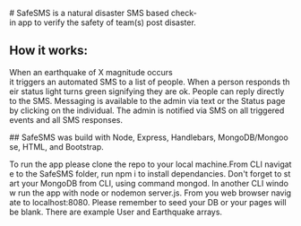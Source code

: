 # SafeSMS is a natural disaster SMS based check-in app to verify the safety of team(s) post disaster. 

## How it works:
When an earthquake of X magnitude occurs it triggers an automated SMS to a list of people. When a person responds their status light turns green signifying they are ok. People can reply directly to the SMS. Messaging is available to the admin via text or the Status page by clicking on the individual. The admin is notified via SMS on all triggered events and all SMS responses.

## SafeSMS was build with Node, Express, Handlebars, MongoDB/Mongoose, HTML, and Bootstrap.

To run the app please clone the repo to your local machine.From CLI navigate to the SafeSMS folder, run npm i to install dependancies. Don't forget to start your MongoDB from CLI, using command mongod. In another CLI window run the app with node or nodemon server.js. From you web browser navigate to localhost:8080. Please remember to seed your DB or your pages will be blank. There are example User and Earthquake arrays. 